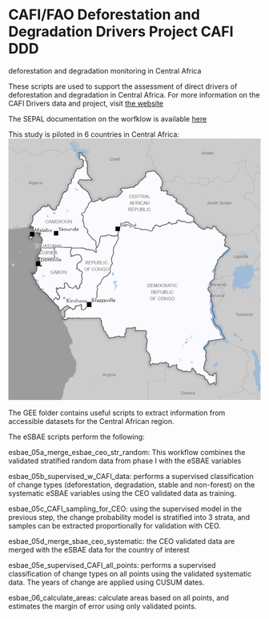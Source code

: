 # CAFI/FAO Deforestation and Degradation Drivers Project CAFI DDD
deforestation and degradation monitoring in Central Africa

These scripts are used to support the assessment of direct drivers of deforestation and degradation in Central Africa. 
For more information on the CAFI Drivers data and project, visit [the website](https://www.fao.org/in-action/sepal/activities/drivers/en)

The SEPAL documentation on the worfklow is available [here](https://docs.sepal.io/en/latest/workflows/drivers.html)

This study is piloted in 6 countries in Central Africa: 
![CAFI study area](/images/study_area.png)

The GEE folder contains useful scripts to extract information from accessible datasets for the Central African region.

The eSBAE scripts perform the following:

esbae_05a_merge_esbae_ceo_str_random: This workflow combines the validated stratified random data from phase I with the eSBAE variables

esbae_05b_supervised_w_CAFI_data: performs a supervised classification of change types (deforestation, degradation, stable and non-forest) on the systematic eSBAE variables using the CEO validated data as training. 

esbae_05c_CAFI_sampling_for_CEO: using the supervised model in the previous step, the change probability model is stratified into 3 strata, and samples can be extracted proportionally for validation with CEO. 

esbae_05d_merge_sbae_ceo_systematic: the CEO validated data are merged with the eSBAE data for the country of interest

esbae_05e_supervised_CAFI_all_points: performs a supervised classification of change types on all points using the validated systematic data. The years of change are applied using CUSUM dates. 

esbae_06_calculate_areas: calculate areas based on all points, and estimates the margin of error using only validated points. 


